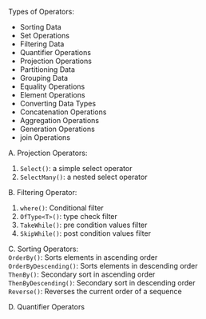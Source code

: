 Types of Operators:  
- Sorting Data
- Set Operations
- Filtering Data
- Quantifier Operations
- Projection Operations
- Partitioning Data
- Grouping Data
- Equality Operations
- Element Operations
- Converting Data Types
- Concatenation Operations
- Aggregation Operations
- Generation Operations
- join Operations  

A. Projection Operators:  
1. `Select()`: a simple select operator  
2. `SelectMany()`: a nested select operator  

B. Filtering Operator:
1. `where()`: Conditional filter
2. `OfType<T>()`: type check filter
3. `TakeWhile()`: pre condition values filter
4. `SkipWhile()`: post condition values filter

C. Sorting Operators:  
`OrderBy()`: Sorts elements in ascending order  
`OrderByDescending()`: Sorts elements in descending order  
`ThenBy()`: Secondary sort in ascending order  
`ThenByDescending()`: Secondary sort in descending order  
`Reverse()`: Reverses the current order of a sequence  

D. Quantifier Operators  
